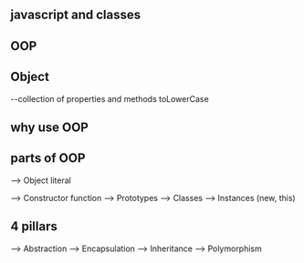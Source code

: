 ## javascript and classes

## OOP
## Object
--collection of properties and methods
toLowerCase
## why use OOP


## parts of OOP
--> Object literal

--> Constructor function
--> Prototypes
--> Classes
--> Instances (new, this)

## 4 pillars

--> Abstraction
--> Encapsulation 
--> Inheritance 
--> Polymorphism